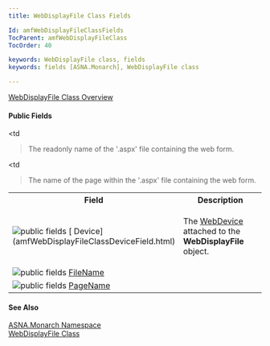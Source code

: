 ```yaml
---
title: WebDisplayFile Class Fields

Id: amfWebDisplayFileClassFields
TocParent: amfWebDisplayFileClass
TocOrder: 40

keywords: WebDisplayFile class, fields
keywords: fields [ASNA.Monarch], WebDisplayFile class

---
```


[ WebDisplayFile Class Overview](amfWebDisplayFileClass.html) 
<!--mine -->

#### Public Fields
<table class="mytable" cellspacing="0" cellpadding="4" width="90%">
          <colgroup>
            <col width="30%" />
            <col width="70%" />
          </colgroup>
          <tr>
            <th>Field</th>
            <th>Description</th>
          </tr>
          <tr>
            <td>              <img alt="public fields" src="../Images/Field.bmp" x-maintain-ratio="TRUE" border="0" />
              [
              Device](amfWebDisplayFileClassDeviceField.html)
            </td>
            <td

>The 
            [
            WebDevice](amfWebDeviceClass.html) attached to the 
 **WebDisplayFile**  object.</td>
          </tr>
          <tr>
            <td>              <img alt="public fields" src="../Images/Field.bmp" x-maintain-ratio="TRUE" border="0" />
              [
              FileName](amfWebDisplayFileClassFileNameField.html)
            </td>
            <td

>The readonly name of
            the '.aspx' file containing the web form.</td>
          </tr>
          <tr>
            <td>              <img alt="public fields" src="../Images/Field.bmp" x-maintain-ratio="TRUE" border="0" />
              [
              PageName](amfWebDisplayFileClassPageNameField.html)
            </td>
            <td

>The name of the page within
            the '.aspx' file containing the web form.</td>
          </tr>
</table>

#### See Also
[ASNA.Monarch Namespace](amfMonarchNamespace.html) <br /> [ WebDisplayFile Class](amfWebDisplayFileClass.html)
